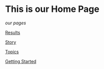 # This is our Home Page
*our pages*

[Results](https://sd18fall.github.io/Politiquestion/Results/)

[Story](https://sd18fall.github.io/Politiquestion/Story/)

[Topics](https://sd18fall.github.io/Politiquestion/Topics/)

[Getting Started](https://sd18fall.github.io/Politiquestion/Getting-Started/)
